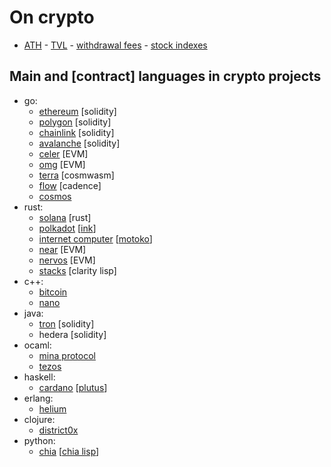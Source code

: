 # On crypto

- [ATH](https://www.livecoinwatch.com/) - [TVL](https://defillama.com/chains) - [withdrawal fees](https://withdrawalfees.com/) - [stock indexes](https://pt.tradingeconomics.com/stocks)

## Main and [contract] languages in crypto projects

- go:
	- [ethereum](https://github.com/ethereum/) [solidity]
	- [polygon](https://github.com/maticnetwork) [solidity]
	- [chainlink](https://github.com/smartcontractkit) [solidity]
	- [avalanche](https://github.com/ava-labs) [solidity]
	- [celer](https://github.com/celer-network) [EVM]
	- [omg](https://github.com/omgnetwork) [EVM]
	- [terra](https://github.com/terra-money) [cosmwasm]
	- [flow](https://github.com/onflow) [cadence]
	- [cosmos](https://github.com/cosmos)
- rust:
	- [solana](https://github.com/solana-labs) [rust]
	- [polkadot](https://github.com/paritytech/) [[ink](https://github.com/paritytech/ink)]
	- [internet computer](https://github.com/dfinity) [[motoko](https://sdk.dfinity.org/docs/language-guide/motoko.html)]
	- [near](https://github.com/near) [EVM]
	- [nervos](https://github.com/nervosnetwork) [EVM]
	- [stacks](https://github.com/blockstack) [clarity lisp]
- c++:
	- [bitcoin](https://github.com/bitcoin/bitcoin)
	- [nano](https://github.com/nanocurrency)
- java:
	- [tron](https://github.com/tronprotocol) [solidity]
	- hedera [solidity]
- ocaml:
	- [mina protocol](https://github.com/MinaProtocol/mina)
	- [tezos]()
- haskell:
	- [cardano](https://github.com/input-output-hk) [[plutus](https://github.com/input-output-hk/plutus)]
- erlang:
	- [helium](https://github.com/helium)
- clojure:
	- [district0x](https://github.com/district0x)
- python:
	- [chia](https://github.com/Chia-Network/) [[chia lisp](https://chialisp.com/)]